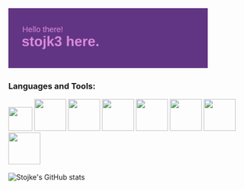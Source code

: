 <img align="cemter" alt="Coding" width="400" src="header.png">

<h3 align="left">Languages and Tools:</h3>
<p align="left"> 
            <img src="https://cdn.jsdelivr.net/gh/devicons/devicon@latest/icons/php/php-original.svg" width="48px" height="48px" />
            <img src="https://cdn.jsdelivr.net/gh/devicons/devicon@latest/icons/csharp/csharp-original.svg" width="64px" height="64px" />
            <img src="https://cdn.jsdelivr.net/gh/devicons/devicon@latest/icons/python/python-original.svg" width="64px" height="64px" />
            <img src="https://cdn.jsdelivr.net/gh/devicons/devicon@latest/icons/azuresqldatabase/azuresqldatabase-original.svg" width="64px" height="64px" />
            <img src="https://cdn.jsdelivr.net/gh/devicons/devicon@latest/icons/javascript/javascript-original.svg" width="64px" height="64px" />
            <img src="https://cdn.jsdelivr.net/gh/devicons/devicon@latest/icons/html5/html5-original.svg" width="64px" height="64px" />
            <img src="https://cdn.jsdelivr.net/gh/devicons/devicon@latest/icons/css3/css3-original.svg" width="64px" height="64px" />
            <img src="https://cdn.jsdelivr.net/gh/devicons/devicon@latest/icons/react/react-original.svg" width="64px" height="64px" />
           </p>

![Stojke's GitHub stats](https://github-readme-stats.vercel.app/api?username=stojk3&show_icons=true&theme=radical)
